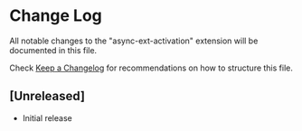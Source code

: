 # Change Log

All notable changes to the "async-ext-activation" extension will be documented in this file.

Check [Keep a Changelog](http://keepachangelog.com/) for recommendations on how to structure this file.

## [Unreleased]

- Initial release